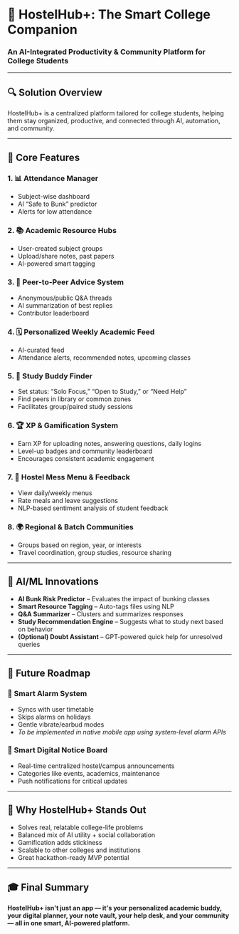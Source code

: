 # 📘 HostelHub+: The Smart College Companion  
### An AI-Integrated Productivity & Community Platform for College Students

---

## 🔍 Solution Overview  
HostelHub+ is a centralized platform tailored for college students, helping them stay organized, productive, and connected through AI, automation, and community.

---

## 🚀 Core Features

### 1. 📊 Attendance Manager  
- Subject-wise dashboard  
- AI “Safe to Bunk” predictor  
- Alerts for low attendance  

### 2. 📚 Academic Resource Hubs  
- User-created subject groups  
- Upload/share notes, past papers  
- AI-powered smart tagging  

### 3. 🧠 Peer-to-Peer Advice System  
- Anonymous/public Q&A threads  
- AI summarization of best replies  
- Contributor leaderboard  

### 4. 🗓️ Personalized Weekly Academic Feed  
- AI-curated feed  
- Attendance alerts, recommended notes, upcoming classes  

### 5. 📖 Study Buddy Finder  
- Set status: “Solo Focus,” “Open to Study,” or “Need Help”  
- Find peers in library or common zones  
- Facilitates group/paired study sessions  

### 6. 🏆 XP & Gamification System  
- Earn XP for uploading notes, answering questions, daily logins  
- Level-up badges and community leaderboard  
- Encourages consistent academic engagement  

### 7. 🍱 Hostel Mess Menu & Feedback  
- View daily/weekly menus  
- Rate meals and leave suggestions  
- NLP-based sentiment analysis of student feedback  

### 8. 🌍 Regional & Batch Communities  
- Groups based on region, year, or interests  
- Travel coordination, group studies, resource sharing  

---

## 🧠 AI/ML Innovations  

- **AI Bunk Risk Predictor** – Evaluates the impact of bunking classes  
- **Smart Resource Tagging** – Auto-tags files using NLP  
- **Q&A Summarizer** – Clusters and summarizes responses  
- **Study Recommendation Engine** – Suggests what to study next based on behavior  
- **(Optional) Doubt Assistant** – GPT-powered quick help for unresolved queries  

---

## 🚧 Future Roadmap  

### 🔔 Smart Alarm System  
- Syncs with user timetable  
- Skips alarms on holidays  
- Gentle vibrate/earbud modes  
- _To be implemented in native mobile app using system-level alarm APIs_

### 📣 Smart Digital Notice Board  
- Real-time centralized hostel/campus announcements  
- Categories like events, academics, maintenance  
- Push notifications for critical updates  

---

## 🌟 Why HostelHub+ Stands Out  

- Solves real, relatable college-life problems  
- Balanced mix of AI utility + social collaboration  
- Gamification adds stickiness  
- Scalable to other colleges and institutions  
- Great hackathon-ready MVP potential  

---

## 🎓 Final Summary

**HostelHub+ isn't just an app — it's your personalized academic buddy, your digital planner, your note vault, your help desk, and your community — all in one smart, AI-powered platform.**